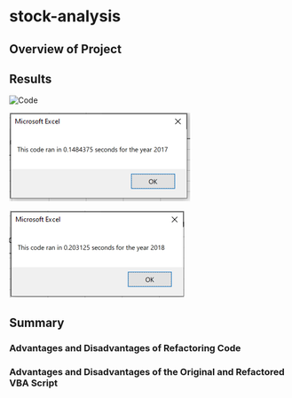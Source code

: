 # stock-analysis
## Overview of Project
## Results
![Code](VBA_Challenge.vbs)

![2017 Run Time](Resources/VBA_Challenge_2017.png)

![2018 Run Time](Resources/VBA_Challenge_2018.png)
## Summary
### Advantages and Disadvantages of Refactoring Code
### Advantages and Disadvantages of the Original and Refactored VBA Script
